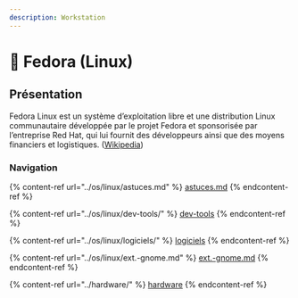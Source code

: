 ```yaml
---
description: Workstation
---
```


# 🐧 Fedora (Linux)

## Présentation

Fedora Linux est un système d’exploitation libre et une distribution Linux communautaire développée par le projet Fedora et sponsorisée par l’entreprise Red Hat, qui lui fournit des développeurs ainsi que des moyens financiers et logistiques. ([Wikipedia](https://fr.wikipedia.org/wiki/Fedora\_Linux))

### Navigation

{% content-ref url="../os/linux/astuces.md" %}
[astuces.md](../os/linux/astuces.md)
{% endcontent-ref %}

{% content-ref url="../os/linux/dev-tools/" %}
[dev-tools](../os/linux/dev-tools/)
{% endcontent-ref %}

{% content-ref url="../os/linux/logiciels/" %}
[logiciels](../os/linux/logiciels/)
{% endcontent-ref %}

{% content-ref url="../os/linux/ext.-gnome.md" %}
[ext.-gnome.md](../os/linux/ext.-gnome.md)
{% endcontent-ref %}

{% content-ref url="../hardware/" %}
[hardware](../hardware/)
{% endcontent-ref %}

